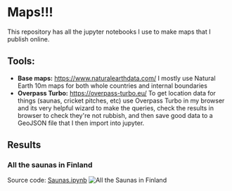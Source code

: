 # Maps!!!

This repository has all the jupyter notebooks I use to make maps that I publish online.

## Tools:
* **Base maps:** https://www.naturalearthdata.com/
I mostly use Natural Earth 10m maps for both whole countries and internal boundaries
* **Overpass Turbo:** https://overpass-turbo.eu/
To get location data for things (saunas, cricket pitches, etc) use Overpass Turbo in my browser and its very helpful wizard to make the queries, check the results in browser to check they're not rubbish, and then save good data to a GeoJSON file that I then import into jupyter. 

## Results
### All the saunas in Finland
Source code: [Saunas.ipynb](../master/Saunas.ipynb)
![All the Saunas in Finland](../master/output/final/finland_saunas.png)
